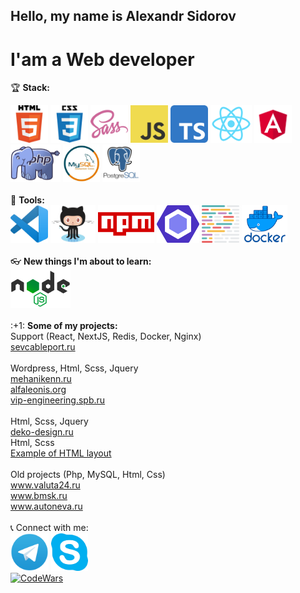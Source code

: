 ## Hello, my name is Alexandr Sidorov
# I'am a Web developer  

🏆 <b>Stack:</b>  
<div> 
<img src="./src/assets/images/html5.png"  height="60" alt="HTML5">
<img src="./src/assets/images/css3.png"  height="60" alt="CSS3">
<img src="./src/assets/images/sass.png"  height="60" alt="SASS">
<img src="./src/assets/images/js.png"  height="60" alt="JS">
<img src="./src/assets/images/ts.png"  height="60" alt="TypeScript">
<img src="./src/assets/images/react.png"  height="60" alt="React">
<img src="./src/assets/images/angular.svg"  height="60" alt="Angular">
<img src="./src/assets/images/php.png"  height="60" alt="PHP">
<img src="./src/assets/images/mysql.jpg"  height="60" alt="MySQL">
<img src="./src/assets/images/postgresql.png"  height="60" alt="PostgreSQL">
</div>  
<br/>  
🔨 <b>Tools:</b>
<div> 
<img src="./src/assets/images/vscode.png"  height="60" alt="VSCode">
<img src="./src/assets/images/github.png"  height="60" alt="GitHub">
<img src="./src/assets/images/npm.png"  height="60" alt="NPM">
<img src="./src/assets/images/eslint.svg"  height="60" alt="Eslint">
<img src="./src/assets/images/prettier.svg"  height="60" alt="Prettier">
<img src="./src/assets/images/docker.png"  height="60" alt="Docker">
</div> 
<br/>  
👓 <b>New things I'm about to learn:</b>  
<div> 
<img src="./src/assets/images/node.png"  height="60" alt="NextJS">
</div> 
<br/>  
:+1: <b>Some of my projects:</b>  
<div>  
Support (React, NextJS, Redis, Docker, Nginx)<br/>
<a target="_blank"href="https://sevcableport.ru/ru">sevcableport.ru</a><br/>
<br/>
Wordpress, Html, Scss, Jquery<br/>
<a target="_blank"href="http://mehanikenn.ru/">mehanikenn.ru</a><br/>
<a target="_blank"href="https://alfaleonis.org">alfaleonis.org</a><br/>
<a target="_blank"href="http://vip-engineering.spb.ru">vip-engineering.spb.ru</a><br/>
<br/>
Html, Scss, Jquery<br/>
<a target="_blank"href="http://deko-design.ru">deko-design.ru</a><br/>
Html, Scss<br/>  
<a target="_blank"href="https://thirsty-jones-488e18.netlify.app">Example of HTML layout</a><br/>
<br/>  
Old projects (Php, MySQL, Html, Css)<br/>
<a target="_blank"href="https://www.valuta24.ru">www.valuta24.ru</a><br/>
<a target="_blank"href="https://www.bmsk.ru">www.bmsk.ru</a><br/>
<a target="_blank"href="http://www.autoneva.ru">www.autoneva.ru</a><br/>
<br/>
📞 Connect with me:<br/>
<a target="_blank"href="https://t.me/dinichru"><img src="./src/assets/images/telegramm.png"  height="60" alt="Telegramm"></a>
<a target="_blank"href="https://join.skype.com/invite/bkhzoYa5u2Pm"><img src="./src/assets/images/skype.png"  height="60" alt="Skype"></a><br/>
<a target="_blank"href="https://www.codewars.com/users/dinosavr/"><img src="https://www.codewars.com/users/dinosavr/badges/large"  alt="CodeWars"></a>
</div>  